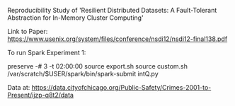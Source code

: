 Reproducibility Study of 'Resilient Distributed Datasets: A Fault-Tolerant Abstraction for In-Memory Cluster Computing'

Link to Paper: https://www.usenix.org/system/files/conference/nsdi12/nsdi12-final138.pdf

To run Spark Experiment 1:

preserve -# 3 -t 02:00:00
source export.sh
source custom.sh <nodes> 
/var/scratch/$USER/spark/bin/spark-submit intQ.py 

Data at: https://data.cityofchicago.org/Public-Safety/Crimes-2001-to-Present/ijzp-q8t2/data

